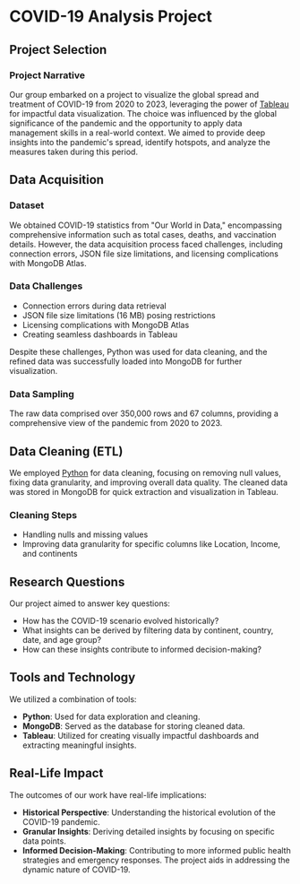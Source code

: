 # COVID-19 Analysis Project

## Project Selection

### Project Narrative

Our group embarked on a project to visualize the global spread and treatment of COVID-19 from 2020 to 2023, leveraging the power of [Tableau](https://github.com/vai1395/Covid_Analysis/blob/main/Covid_Analysis_Dashboard.twbx) for impactful data visualization. The choice was influenced by the global significance of the pandemic and the opportunity to apply data management skills in a real-world context. We aimed to provide deep insights into the pandemic's spread, identify hotspots, and analyze the measures taken during this period.

## Data Acquisition

### Dataset

We obtained COVID-19 statistics from "Our World in Data," encompassing comprehensive information such as total cases, deaths, and vaccination details. However, the data acquisition process faced challenges, including connection errors, JSON file size limitations, and licensing complications with MongoDB Atlas.

### Data Challenges

- Connection errors during data retrieval
- JSON file size limitations (16 MB) posing restrictions
- Licensing complications with MongoDB Atlas
- Creating seamless dashboards in Tableau

Despite these challenges, Python was used for data cleaning, and the refined data was successfully loaded into MongoDB for further visualization.

### Data Sampling

The raw data comprised over 350,000 rows and 67 columns, providing a comprehensive view of the pandemic from 2020 to 2023.

## Data Cleaning (ETL)

We employed [Python](https://github.com/vai1395/Covid_Analysis/blob/main/IM%20Project%20-%20Data%20Cleaning.ipynb) for data cleaning, focusing on removing null values, fixing data granularity, and improving overall data quality. The cleaned data was stored in MongoDB for quick extraction and visualization in Tableau.

### Cleaning Steps

- Handling nulls and missing values
- Improving data granularity for specific columns like Location, Income, and continents

## Research Questions

Our project aimed to answer key questions:

- How has the COVID-19 scenario evolved historically?
- What insights can be derived by filtering data by continent, country, date, and age group?
- How can these insights contribute to informed decision-making?

## Tools and Technology

We utilized a combination of tools:

- **Python**: Used for data exploration and cleaning.
- **MongoDB**: Served as the database for storing cleaned data.
- **Tableau**: Utilized for creating visually impactful dashboards and extracting meaningful insights.

## Real-Life Impact

The outcomes of our work have real-life implications:

- **Historical Perspective**: Understanding the historical evolution of the COVID-19 pandemic.
- **Granular Insights**: Deriving detailed insights by focusing on specific data points.
- **Informed Decision-Making**: Contributing to more informed public health strategies and emergency responses. The project aids in addressing the dynamic nature of COVID-19.
